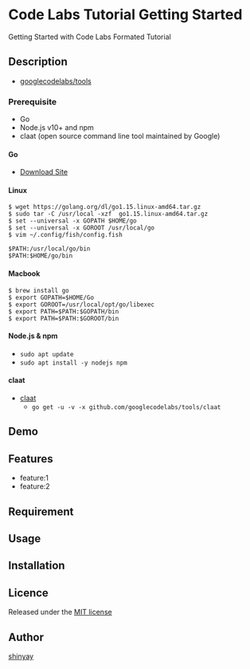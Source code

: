 # Code Labs Tutorial Getting Started

Getting Started with Code Labs Formated Tutorial

## Description
- [googlecodelabs/tools](https://github.com/googlecodelabs/tools)

### Prerequisite
- Go
- Node.js v10+ and npm
- claat (open source command line tool maintained by Google)

#### Go
- [Download Site](https://golang.org/dl/)

#### Linux
```
$ wget https://golang.org/dl/go1.15.linux-amd64.tar.gz
$ sudo tar -C /usr/local -xzf  go1.15.linux-amd64.tar.gz
$ set --universal -x GOPATH $HOME/go
$ set --universal -x GOROOT /usr/local/go
$ vim ~/.config/fish/config.fish

$PATH:/usr/local/go/bin 
$PATH:$HOME/go/bin
```

#### Macbook
```
$ brew install go
$ export GOPATH=$HOME/Go
$ export GOROOT=/usr/local/opt/go/libexec
$ export PATH=$PATH:$GOPATH/bin
$ export PATH=$PATH:$GOROOT/bin
```

#### Node.js & npm
- `sudo apt update`
- `sudo apt install -y nodejs npm`

#### claat
- [claat](https://github.com/googlecodelabs/tools/tree/master/claat#install)
  - `go get -u -v -x github.com/googlecodelabs/tools/claat`

## Demo

## Features

- feature:1
- feature:2

## Requirement

## Usage

## Installation

## Licence

Released under the [MIT license](https://gist.githubusercontent.com/shinyay/56e54ee4c0e22db8211e05e70a63247e/raw/34c6fdd50d54aa8e23560c296424aeb61599aa71/LICENSE)

## Author

[shinyay](https://github.com/shinyay)
